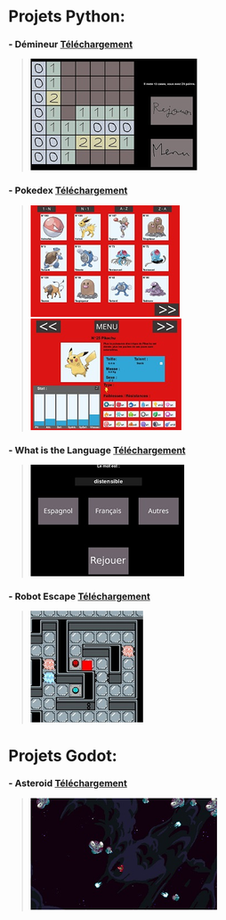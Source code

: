 # Projets Python:
### - **Démineur** [Téléchargement](https://github.com/Nathan-GUYARD/)
> ![](/asset/img/demineur.jpeg)

### - **Pokedex** [Téléchargement](https://youtu.be/dQw4w9WgXcQ?si=zKPJcP0DgTZa9_YQ)
> ![](/asset/img/pokedex1.jpeg) ![](/asset/img/pokedex2.jpeg)

### - **What is the Language** [Téléchargement](https://github.com/Nathan-GUYARD/)
> ![](/asset/img/WITL.jpeg)

### - **Robot Escape** [Téléchargement](https://github.com/Nathan-GUYARD/)
> ![](/asset/img/robot_escape.jpeg)

# Projets Godot:
### - **Asteroid** [Téléchargement](https://github.com/Nathan-GUYARD/)
> ![](/asset/img/asteroid.jpeg)
